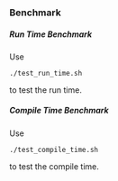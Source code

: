### Benchmark



##### Run Time Benchmark
Use 
```
./test_run_time.sh
```
to test the run time.




##### Compile Time Benchmark
Use 
```
./test_compile_time.sh
```
to test the compile time.


